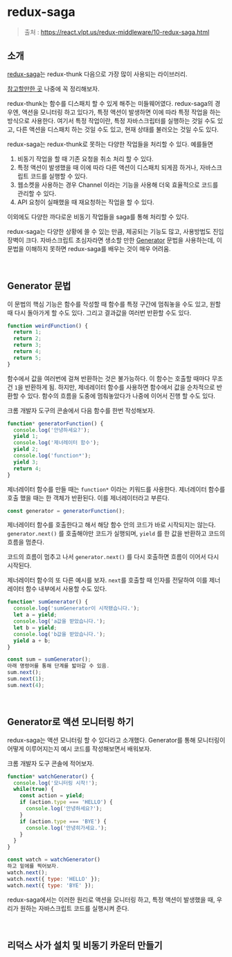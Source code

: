 # redux-saga

> 출처 : https://react.vlpt.us/redux-middleware/10-redux-saga.html

## 소개

[redux-saga](https://github.com/redux-saga/redux-saga)는 redux-thunk 다음으로 가장 많이 사용되는 라이브러리.

[참고할만한 곳](https://ui.toast.com/weekly-pick/ko_20171124) 나중에 꼭 정리해보자.

redux-thunk는 함수를 디스패치 할 수 있게 해주는 미들웨어였다. redux-saga의 경우엔, 액션을 모니터링 하고 있다가, 특정 액션이 발생하면 이에 따라 특정 작업을 하는 방식으로 사용한다. 여기서 특정 작업이란, 특정 자바스크립터를 실행하는 것일 수도 있고, 다른 액션을 디스패치 하는 것일 수도 있고, 현재 상태를 불러오는 것일 수도 있다.

redux-saga는 redux-thunk로 못하는 다양한 작업들을 처리할 수 있다. 예를들면

1. 비동기 작업을 할 때 기존 요청을 취소 처리 할 수 있다.
2. 특정 액션이 발생했을 때 이에 따라 다른 액션이 디스패치 되게끔 하거나, 자바스크립트 코드를 실행할 수 있다.
3. 웹소켓을 사용하는 경우 Channel 이라는 기능을 사용해 더욱 효율적으로 코드를 관리할 수 있다.
4. API 요청이 실패했을 때 재요청하는 작업을 할 수 있다.

이외에도 다양한 까다로운 비동기 작업들을 saga를 통해 처리할 수 있다.

redux-saga는 다양한 상황에 쓸 수 있는 만큼, 제공되는 기능도 많고, 사용방법도 진입장벽이 크다. 자바스크립트 초심자라면 생소할 만한 [Generator](https://developer.mozilla.org/ko/docs/Web/JavaScript/Reference/Global_Objects/Generator) 문법을 사용하는데, 이 문법을 이해하지 못하면 redux-saga를 배우는 것이 매우 어려움.

<br/>

## Generator 문법

이 문법의 핵심 기능은 함수를 작성할 때 함수를 특정 구간에 멈춰놓을 수도 있고, 원할 때 다시 돌아가게 할 수도 있다. 그리고 결과값을 여러번 반환할 수도 있다.

```js
function weirdFunction() {
  return 1;
  return 2;
  return 3;
  return 4;
  return 5;
}
```

함수에서 값을 여러번에 걸쳐 반환하는 것은 불가능하다. 이 함수는 호출할 때마다 무조건 `1`을 반환하게 됨. 하지만, 제네레이터 함수를 사용하면 함수에서 값을 순차적으로 반환할 수 있다. 함수의 흐름을 도중에 멈춰놓았다가 나중에 이어서 진행 할 수도 있다.

크롬 개발자 도구의 콘솔에서 다음 함수를 한번 작성해보자.

```js
function* generatorFunction() {
  console.log('안녕하세요?');
  yield 1;
  console.log('제너레이터 함수');
  yield 2;
  console.log('function*');
  yield 3;
  return 4;
}
```

제너레이터 함수를 만들 때는 `function*` 이라는 키워드를 사용한다. 제너레이터 함수를 호출 했을 때는 한 객체가 반환된다. 이를 제너레이터라고 부른다.

```js
const generator = generatorFunction();
```

제너레이터 함수를 호출한다고 해서 해당 함수 안의 코드가 바로 시작되지는 않는다. `generator.next()` 를 호출해야만 코드가 실행되며, `yield` 를 한 값을 반환하고 코드의 흐름을 멈춘다.

코드의 흐름이 멈추고 나서 `generator.next()` 를 다시 호출하면 흐름이 이어서 다시 시작된다.

제너레이터 함수의 또 다른 예시를 보자. `next`를 호출할 때 인자를 전달하여 이를 제너레이터 함수 내부에서 사용할 수도 있다.

```js
function* sumGenerator() {
  console.log('sumGenerator이 시작됐습니다.');
  let a = yield;
  console.log('a값을 받았습니다.');
  let b = yield;
  console.log('b값을 받았습니다.');
  yield a + b;
}
```

```js
const sum = sumGenerator();
아래 명령어를 통해 단계를 밟아갈 수 있음.
sum.next();
sum.next(1);
sum.next(4);
```

<br/>

## Generator로 액션 모니터링 하기

redux-saga는 액션 모니터링 할 수 있다라고 소개했다. Generator를 통해 모니터링이 어떻게 이루어지는지 예시 코드를 작성해보면서 배워보자.

크롬 개발자 도구 콘솔에 적어보자.

```js
function* watchGenerator() {
  console.log('모니터링 시작!');
  while(true) {
    const action = yield;
    if (action.type === 'HELLO') {
      console.log('안녕하세요?');
    }
    if (action.type === 'BYE') {
      console.log('안녕히가세요.');
    }
  }
}
```

```js
const watch = watchGenerator()
하고 밑에를 찍어보자.
watch.next();
watch.next({ type: 'HELLO' });
watch.next({ type: 'BYE' });
```

redux-saga에서는 이러한 원리로 액션을 모니터링 하고, 특정 액션이 발생했을 때, 우리가 원하는 자바스크립트 코드를 실행시켜 준다.

<br/>

## 리덕스 사가 설치 및 비동기 카운터 만들기

